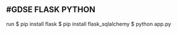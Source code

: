 #GDSE FLASK PYTHON
------------------

run 
 $ pip install flask
 $ pip install flask_sqlalchemy
 $ python app.py